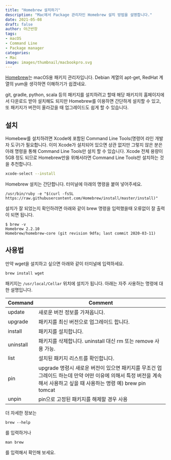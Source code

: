 ```yaml
---
title: "Homebrew 설치하기"
description: "Mac에서 Package 관리자인 Homebrew 설치 방법을 설명합니다."
date: 2021-05-08
draft: false
author: 야근반장
tags:
- macOS
- Command Line
- Package manager
categories:
- Mac
image: images/thumbnail/macbookpro.svg
---
```


[Homebrew](http://brew.sh)는 macOS용 패키지 관리자입니다. Debian 계열의 apt-get, RedHat 계열의 yum을 생각하면 이해하기가 쉽겠네요.

git, gradle, python, scala 등의 패키지를 설치하려고 할때 해당 패키지의 홈페이지에서 다운로드 받아 설치해도 되지만 Homebrew를 이용하면 간단하게 설치할 수 있고, 또 패키지가 버전이 올라갔을 때 업그레이드도 쉽게 할 수 있습니다.

## 설치

Homebew를 설치하려면 Xcode에 포함된 Command Line Tools(명령어 라인 개발자 도구)가 필요합니다. 이미 Xcode가 설치되어 있으면 상관 없지만 그렇지 않은 분은 아래 명령을 통해 Command Line Tools만 설치 할 수 있습니다. Xcode 전체 용량이 5GB 정도 되므로 Homebrew만을 위해서라면 Command Line Tools만 설치하는 것을 추천합니다.

```sh
xcode-select --install
```

Homebrew 설치는 간단합니다. 터미널에 아래의 명령을 붙여 넣어주세요.

```shell
/usr/bin/ruby -e "$(curl -fsSL https://raw.githubusercontent.com/Homebrew/install/master/install)"
```

설치가 잘 되었는지 확인하려면 아래와 같이 brew 명령을 입력했을때 오류없이 잘 출력이 되면 됩니다.

```shell
$ brew -v
Homebrew 2.2.10
Homebrew/homebrew-core (git revision 9dfa; last commit 2020-03-11)
```

## 사용법

만약 wget을 설치하고 싶으면 아래와 같이 터미널에 입력하세요.

```shell
brew install wget
```

패키지는 `/usr/local/Cellar` 위치에 설치가 됩니다. 아래는 자주 사용하는 명령에 대한 설명입니다.

| Command | Comment |
|---------------|----------------|
| update | 새로운 버전 정보를 가져옵니다. |
|upgrade| 패키지를 최신 버전으로 업그레이드 합니다.|
|install|패키지를 설치합니다.|
|uninstall|패키지를 삭제합니다. uninstall 대신 rm 또는 remove 사용 가능.|
|list|설치된 패키지 리스트를 확인합니다.|
|pin|upgrade 명령시 새로운 버전이 있으면 패키지를 무조건 업그레이드 하는데 만약 어떤 이유에 의해서 특정 버전을 계속해서 사용하고 싶을 때 사용하는 명령  예) brew pin tomcat|
|unpin|pin으로 고정된 패키지를 해제할 경우 사용|

더 자세한 정보는

```shell
brew --help
```

를 입력하거나

```shell
man brew
```

를 입력해서 확인해 보세요.  